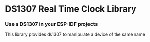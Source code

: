 # DS1307 Real Time Clock Library

### Use a DS1307 in your ESP-IDF projects

This library provides ds1307 to manipulate a device of the same name